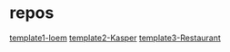 # repos
<a href="https://muhammed-2020.github.io/template1-loem">template1-loem</a>
<a href="https://muhammed-2020.github.io/template2-Kasper">template2-Kasper</a>
<a href="https://muhammed-2020.github.io/template3-Restaurant">template3-Restaurant</a>
